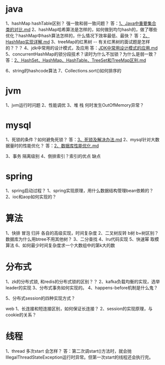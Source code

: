 # java
1、hashMap hashTable区别？ 强一致和弱一致问题？
答：[1、Java中重要集合类的对比.md]()
2、hashMap哈希算法是怎样的，如何做到均匀hash的，做了哪些优化？hashMap中hash算法怎样的，什么情况下效率最低、最快？ 
答：[2、HashMap实现详解.md]()
3、treeMap的红黑树
-- 有关红黑树的面试题是怎样的？？？
4、jdk中常用的设计模式，及应用
答：[JDK中常用设计模式的应用.md]()
5、concurrentHashMap的锁分段技术？读时为什么不加锁？为什么是弱一致？
答：[2、HashSet、HashMap、HashTable、TreeSet和TreeMap区别.md]()

6、string的hashcode算法
7、Collections.sort()如何排序的

# jvm
1、jvm运行时问题
2、性能调优
3、堆 栈 何时发生OutOfMemory异常？


# mysql
1、死锁的条件？如何避免死锁？
答：[3、死锁及解决办法.md]()
2、mysql针对大数据量时的性能优化？
答：[2、数据库性能优化.md]()

3、事务 隔离级别
4、倒排索引？索引的优点 缺点


# spring
1、spring启动过程？
1、spring实现原理，用什么数据结构管理bean依赖的？
2、ioc和aop如何实现的？


# 算法
1、快排 冒泡 归并 各自的高级实现，时间复杂度
2、二叉树反转 b树 b+树区别？数据库为什么用btree不用其他树？
3、二分查找
4、lru代码实现
5、快速幂 取模算法
6、如何最少时间复杂度求一个大数组中的第k大的数


# 分布式
1、zk的分布式锁, 和redis的分布式锁的区别？？
2、kafka负载均衡的实现，选举leader的实现
3、分布式事务如何实现的。
4、happens-before机制是什么鬼？

5、分布式session的四种实现方式？

web
1、长连接和短连接区别，如何保证长连接？
2、session的实现原理，与cookie的关系？


# 线程
1、thread 多次start 会怎样？
答：第二次调start()方法时，就会抛IllegalThreadStateException运行时异常。但第一次start的线程还会执行完。